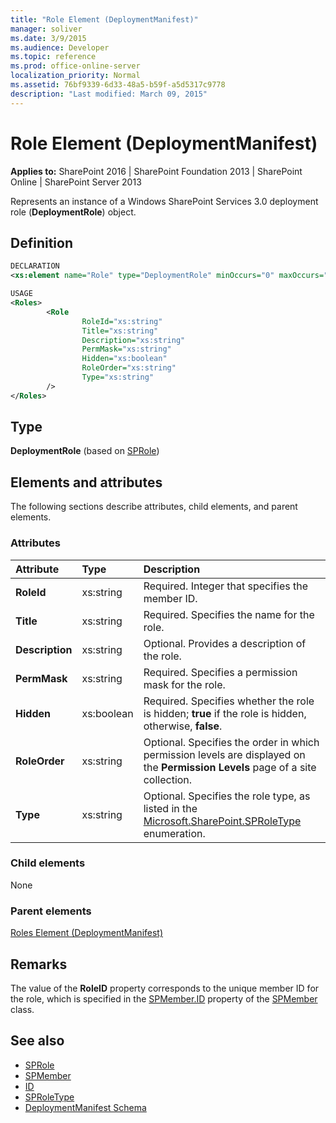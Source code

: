 ```yaml
---
title: "Role Element (DeploymentManifest)"
manager: soliver
ms.date: 3/9/2015
ms.audience: Developer
ms.topic: reference
ms.prod: office-online-server
localization_priority: Normal
ms.assetid: 76bf9339-6d33-48a5-b59f-a5d5317c9778
description: "Last modified: March 09, 2015"
---
```


# Role Element (DeploymentManifest)

**Applies to:** SharePoint 2016 | SharePoint Foundation 2013 | SharePoint Online | SharePoint Server 2013 
  
Represents an instance of a Windows SharePoint Services 3.0 deployment role (**DeploymentRole**) object.

## Definition

```XML
DECLARATION
<xs:element name="Role" type="DeploymentRole" minOccurs="0" maxOccurs="unbounded" />

USAGE
<Roles>
        <Role
                RoleId="xs:string"
                Title="xs:string"
                Description="xs:string"
                PermMask="xs:string"
                Hidden="xs:boolean"
                RoleOrder="xs:string"
                Type="xs:string"
        />
</Roles>

```

## Type

**DeploymentRole** (based on [SPRole](https://msdn.microsoft.com/library/Microsoft.SharePoint.SPRole.aspx)) 
  
## Elements and attributes

The following sections describe attributes, child elements, and parent elements.

### Attributes

|**Attribute**|**Type**|**Description**|
|:-----|:-----|:-----|
|**RoleId** <br/> |xs:string  <br/> |Required. Integer that specifies the member ID.  <br/> |
|**Title** <br/> |xs:string  <br/> |Required. Specifies the name for the role.  <br/> |
|**Description** <br/> |xs:string  <br/> |Optional. Provides a description of the role.  <br/> |
|**PermMask** <br/> |xs:string  <br/> |Required. Specifies a permission mask for the role.  <br/> |
|**Hidden** <br/> |xs:boolean  <br/> |Required. Specifies whether the role is hidden; **true** if the role is hidden, otherwise, **false**.  <br/> |
|**RoleOrder** <br/> |xs:string  <br/> |Optional. Specifies the order in which permission levels are displayed on the **Permission Levels** page of a site collection.  <br/> |
|**Type** <br/> |xs:string  <br/> |Optional. Specifies the role type, as listed in the [Microsoft.SharePoint.SPRoleType](https://msdn.microsoft.com/library/Microsoft.SharePoint.SPRoleType.aspx) enumeration.  <br/> |
   
### Child elements

None
   
### Parent elements

[Roles Element (DeploymentManifest)](roles-element-deploymentmanifest.md)
   
## Remarks

The value of the **RoleID** property corresponds to the unique member ID for the role, which is specified in the [SPMember.ID](https://msdn.microsoft.com/library/Microsoft.SharePoint.SPMember.ID.aspx) property of the [SPMember](https://msdn.microsoft.com/library/Microsoft.SharePoint.SPMember.aspx) class. 
  
## See also

- [SPRole](https://msdn.microsoft.com/library/Microsoft.SharePoint.SPRole.aspx)
- [SPMember](https://msdn.microsoft.com/library/Microsoft.SharePoint.SPMember.aspx)
- [ID](https://msdn.microsoft.com/library/Microsoft.SharePoint.SPMember.ID.aspx)
- [SPRoleType](https://msdn.microsoft.com/library/Microsoft.SharePoint.SPRoleType.aspx)
- [DeploymentManifest Schema](deploymentmanifest-schema.md)

